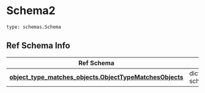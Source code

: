 # Schema2
```
type: schemas.Schema
```

## Ref Schema Info
Ref Schema | Input Type | Output Type
---------- | ---------- | -----------
[**object_type_matches_objects.ObjectTypeMatchesObjects**](../../../../../../../../components/schema/object_type_matches_objects.md) | dict, schemas.immutabledict | schemas.immutabledict
